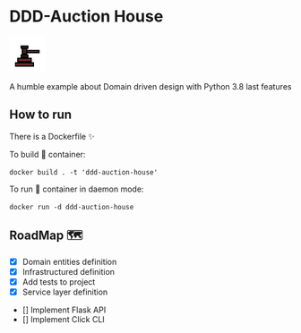 # DDD-Auction House

![Logo](images/auction-hammer.png?raw=true "Auction House")

A humble example about Domain driven design with Python 3.8 last features

## How to run

There is a Dockerfile ✨

To build 🔨 container:

`docker build . -t 'ddd-auction-house'`

To run 🔄 container in daemon mode:

`docker run -d ddd-auction-house`

## RoadMap 🗺️

- [x] Domain entities definition
- [x] Infrastructured definition
- [x] Add tests to project
- [x] Service layer definition
- [] Implement Flask API
- [] Implement Click CLI
